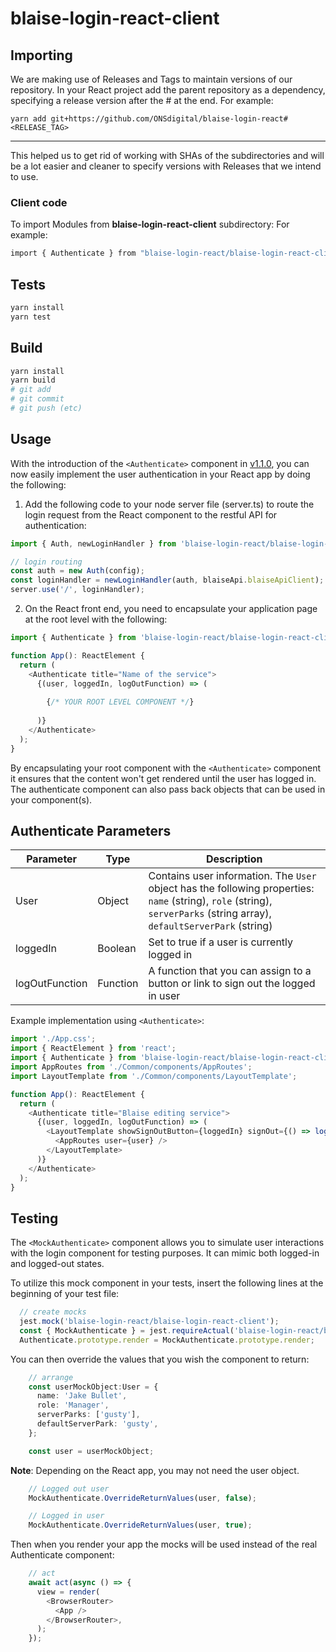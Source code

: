 # blaise-login-react-client

## Importing

We are making use of Releases and Tags to maintain versions of our repository.
In your React project add the parent repository as a dependency, specifying a release version after the # at the end. For example:

```shell
yarn add git+https://github.com/ONSdigital/blaise-login-react#<RELEASE_TAG>
```
---

This helped us to get rid of working with SHAs of the subdirectories and will be a lot easier and cleaner to specify versions with Releases that we intend to use.

### Client code
To import Modules from **blaise-login-react-client** subdirectory: For example:

```sh
import { Authenticate } from "blaise-login-react/blaise-login-react-client";
```

## Tests

```sh
yarn install
yarn test
```

## Build

```sh
yarn install
yarn build
# git add
# git commit
# git push (etc)
```

## Usage

With the introduction of the `<Authenticate>` component in [v1.1.0](https://github.com/ONSdigital/blaise-login-react/releases/tag/v1.1.0), you can now easily implement the user authentication in your React app by doing the following:

1) Add the following code to your node server file (server.ts) to route the login request from the React component to the restful API for authentication:

```ts
import { Auth, newLoginHandler } from 'blaise-login-react/blaise-login-react-server';

// login routing
const auth = new Auth(config);
const loginHandler = newLoginHandler(auth, blaiseApi.blaiseApiClient);
server.use('/', loginHandler);

```

2) On the React front end, you need to encapsulate your application page at the root level with the following:

```ts
import { Authenticate } from 'blaise-login-react/blaise-login-react-client';

function App(): ReactElement {
  return (
    <Authenticate title="Name of the service">
      {(user, loggedIn, logOutFunction) => (
      
        {/* YOUR ROOT LEVEL COMPONENT */}
      
      )}
    </Authenticate>
  );
}
```

By encapsulating your root component with the `<Authenticate>` component it ensures that the content won't get rendered until the user has logged in.
The authenticate component can also pass back objects that can be used in your component(s).

## Authenticate Parameters

| Parameter       | Type     | Description |
| --------------- | -------- | ----------- |
| User            | Object   | Contains user information. The `User` object has the following properties: `name` (string), `role` (string), `serverParks` (string array), `defaultServerPark` (string) |
| loggedIn        | Boolean  | Set to true if a user is currently logged in |
| logOutFunction  | Function | A function that you can assign to a button or link to sign out the logged in user |

Example implementation using `<Authenticate>`:
```ts 
import './App.css';
import { ReactElement } from 'react';
import { Authenticate } from 'blaise-login-react/blaise-login-react-client';
import AppRoutes from './Common/components/AppRoutes';
import LayoutTemplate from './Common/components/LayoutTemplate';

function App(): ReactElement {
  return (
    <Authenticate title="Blaise editing service">
      {(user, loggedIn, logOutFunction) => (
        <LayoutTemplate showSignOutButton={loggedIn} signOut={() => logOutFunction()}>
          <AppRoutes user={user} />
        </LayoutTemplate>
      )}
    </Authenticate>
  );
}
```

## Testing

The `<MockAuthenticate>` component allows you to simulate user interactions with the login component for testing purposes. It can mimic both logged-in and logged-out states.

To utilize this mock component in your tests, insert the following lines at the beginning of your test file:

```ts 
  // create mocks
  jest.mock('blaise-login-react/blaise-login-react-client');
  const { MockAuthenticate } = jest.requireActual('blaise-login-react/blaise-login-react-client');
  Authenticate.prototype.render = MockAuthenticate.prototype.render;
```

You can then override the values that you wish the component to return:
```ts 
    // arrange
    const userMockObject:User = {
      name: 'Jake Bullet',
      role: 'Manager',
      serverParks: ['gusty'],
      defaultServerPark: 'gusty',
    };

    const user = userMockObject;
```
**Note**: Depending on the React app, you may not need the user object.
```ts
    // Logged out user
    MockAuthenticate.OverrideReturnValues(user, false); 
```
```ts
    // Logged in user
    MockAuthenticate.OverrideReturnValues(user, true); 
```

Then when you render your app the mocks will be used instead of the real Authenticate component:
```ts 
    // act
    await act(async () => {
      view = render(
        <BrowserRouter>
          <App />
        </BrowserRouter>,
      );
    });
```